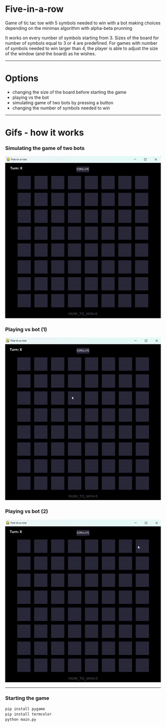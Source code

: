 # Five-in-a-row

Game of tic tac toe with 5 symbols needed to win with a bot making choices depending on the minimax algorithm with alpha-beta prunning

It works on every number of symbols starting from 3. Sizes of the board for number of symbols equal to 3 or 4 are predefined. For games with number of symbols needed to win larger than 4, the player is able to adjust the size of the window (and the board) as he wishes.

---

# Options

- changing the size of the board before starting the game
- playing vs the bot
- simulating game of two bots by pressing a button
- changing the number of symbols needed to win

---

# Gifs - how it works

### Simulating the game of two bots

![bot-vs-bot-gif](Images/two-bots-playing.gif)

### Playing vs bot (1)

![bot-vs-player-gif](Images/player-vs-bot-draw.gif)

### Playing vs bot (2)

![bot-vs-player-gif2](Images/player-vs-bot-win.gif)

---

### Starting the game

```bash
pip install pygame
pip install termcolor
python main.py
```
